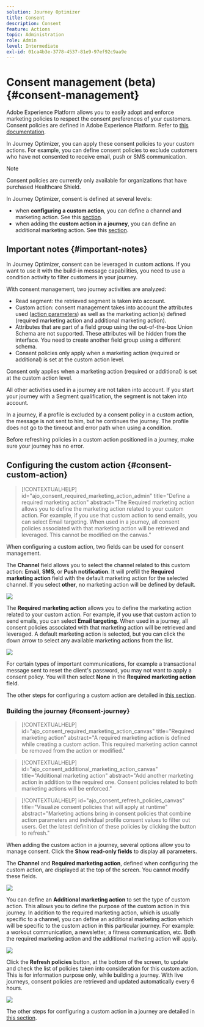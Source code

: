 ```yaml
---
solution: Journey Optimizer
title: Consent
description: Consent
feature: Actions
topic: Administration
role: Admin
level: Intermediate
exl-id: 01ca4b3e-3778-4537-81e9-97ef92c9aa9e
---
```

# Consent management (beta) {#consent-management}

Adobe Experience Platform allows you to easily adopt and enforce marketing policies to respect the consent preferences of your customers. Consent policies are defined in Adobe Experience Platform. Refer to [this documentation](https://experienceleague.adobe.com/docs/experience-platform/data-governance/policies/user-guide.html?lang=en#consent-policy).

In Journey Optimizer, you can apply these consent policies to your custom actions. For example, you can define consent policies to exclude customers who have not consented to receive email, push or SMS communication. 

>[!NOTE]
>
>Consent policies are currently only available for organizations that have purchased Healthcare Shield.

In Journey Optimizer, consent is defined at several levels:

* when **configuring a custom action**, you can define a channel and marketing action. See this [section](../action/consent.md#consent-custom-action).
* when adding the **custom action in a journey**, you can define an additional marketing action. See this [section](../action/consent.md#consent-journey).

## Important notes {#important-notes}

In Journey Optimizer, consent can be leveraged in custom actions. If you want to use it with the build-in message capabilities, you need to use a condition activity to filter customers in your journey.

With consent management, two journey activities are analyzed: 

* Read segment: the retrieved segment is taken into account.
* Custom action: consent management takes into account the attributes used ([action parameters](../action/about-custom-action-configuration.md#define-the-message-parameters)) as well as the  marketing action(s) defined (required marketing action and additional marketing action).
* Attributes that are part of a field group using the out-of-the-box Union Schema are not supported. These attributes will be hidden from the interface. You need to create another field group using a different schema.
* Consent policies only apply when a marketing action (required or additional) is set at the custom action level. 

Consent only applies when a marketing action (required or additional) is set at the custom action level. 

All other activities used in a journey are not taken into account. If you start your journey with a Segment qualification, the segment is not taken into account.

In a journey, if a profile is excluded by a consent policy in a custom action, the message is not sent to him, but he continues the journey. The profile does not go to the timeout and error path when using a condition.

Before refreshing policies in a custom action positioned in a journey, make sure your journey has no error. 

<!--
There are two types of latency regarding the use of consent policies:

* **User latency**: the delay from the time a profile changes a consent settings to the moment it is applied in Experience Platform. This can take up to 48h. 
* **Consent policy latency**: the delay from the time a consent policy is created or updated to the moment it is applied. This can take up to 6 hours
-->

## Configuring the custom action {#consent-custom-action}

>[!CONTEXTUALHELP]
>id="ajo_consent_required_marketing_action_admin"
>title="Define a required marketing action"
>abstract="The Required marketing action allows you to define the marketing action related to your custom action. For example, if you use that custom action to send emails, you can select Email targeting. When used in a journey, all consent policies associated with that marketing action will be retrieved and leveraged. This cannot be modified on the canvas." 

When configuring a custom action, two fields can be used for consent management.

The **Channel** field allows you to select the channel related to this custom action: **Email**, **SMS**, or **Push notification**. It will prefill the **Required marketing action** field with the default marketing action for the selected channel. If you select **other**, no marketing action will be defined by default. 

![](assets/consent1.png)

The **Required marketing action** allows you to define the marketing action related to your custom action. For example, if you use that custom action to send emails, you can select **Email targeting**. When used in a journey, all consent policies associated with that marketing action will be retrieved and leveraged. A default marketing action is selected, but you can click the down arrow to select any available marketing actions from the list.

![](assets/consent2.png)

For certain types of important communications, for example a transactional message sent to reset the client's password, you may not want to apply a consent policy. You will then select **None** in the **Required marketing action** field.

The other steps for configuring a custom action are detailed in [this section](../action/about-custom-action-configuration.md#consent-management).  

### Building the journey {#consent-journey}

>[!CONTEXTUALHELP]
>id="ajo_consent_required_marketing_action_canvas"
>title="Required marketing action"
>abstract="A required marketing action is defined while creating a custom action. This required marketing action cannot be removed from the action or modified."

>[!CONTEXTUALHELP]
>id="ajo_consent_additional_marketing_action_canvas"
>title="Additional marketing action"
>abstract="Add another marketing action in addition to the required one. Consent policies related to both marketing actions will be enforced." 

>[!CONTEXTUALHELP]
>id="ajo_consent_refresh_policies_canvas"
>title="Visualize consent policies that will apply at runtime"
>abstract="Marketing actions bring in consent policies that combine action parameters and individual profile consent values to filter out users. Get the latest definition of these policies by clicking the button to refresh." 

When adding the custom action in a journey, several options allow you to manage consent. Click the **Show read-only fields** to display all parameters.

The **Channel** and **Required marketing action**, defined when configuring the custom action, are displayed at the top of the screen. You cannot modify these fields.

![](assets/consent4.png)

You can define an **Additional marketing action** to set the type of custom action. This allows you to define the purpose of the custom action in this journey. In addition to the required marketing action, which is usually specific to a channel, you can define an additional marketing action which will be specific to the custom action in this particular journey. For example: a workout communication, a newsletter, a fitness communication, etc. Both the required marketing action and the additional marketing action will apply.

![](assets/consent3.png)

Click the **Refresh policies** button, at the bottom of the screen, to update and check the list of policies taken into consideration for this custom action. This is for information purpose only, while building a journey. With live journeys, consent policies are retrieved and updated automatically every 6 hours.

![](assets/consent5.png)

<!--
The following data is taken into account for consent:

* marketing actions and additional marketing actions defined in the custom action
* action parameters defined in the custom action, see this [section](../action/about-custom-action-configuration.md#define-the-message-parameters) 
* attributes used as criteria in a segment when the journey starts with a Read segment, see this [section](../building-journeys/read-segment.md) 

>[!NOTE]
>
>Please note that there can be a latency when updating the list of policies applied, refer to this [this section](../action/consent.md#important-notes).
-->

The other steps for configuring a custom action in a journey are detailed in [this section](../building-journeys/using-custom-actions.md).
